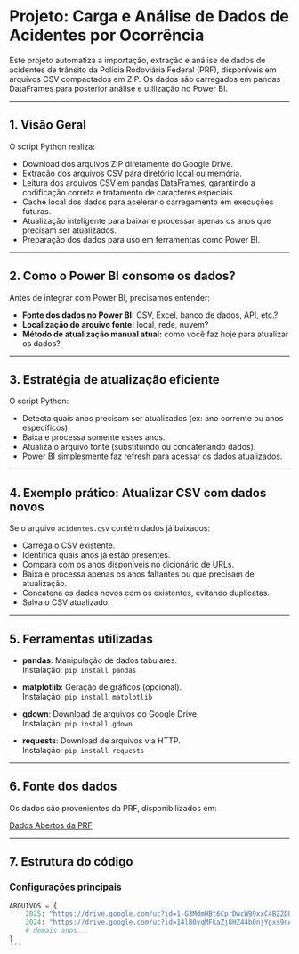 # Projeto: Carga e Análise de Dados de Acidentes por Ocorrência

Este projeto automatiza a importação, extração e análise de dados de acidentes de trânsito da Polícia Rodoviária Federal (PRF), disponíveis em arquivos CSV compactados em ZIP. Os dados são carregados em pandas DataFrames para posterior análise e utilização no Power BI.

---

## 1. Visão Geral

O script Python realiza:

- Download dos arquivos ZIP diretamente do Google Drive.
- Extração dos arquivos CSV para diretório local ou memória.
- Leitura dos arquivos CSV em pandas DataFrames, garantindo a codificação correta e tratamento de caracteres especiais.
- Cache local dos dados para acelerar o carregamento em execuções futuras.
- Atualização inteligente para baixar e processar apenas os anos que precisam ser atualizados.
- Preparação dos dados para uso em ferramentas como Power BI.

---

## 2. Como o Power BI consome os dados?

Antes de integrar com Power BI, precisamos entender:

- **Fonte dos dados no Power BI:** CSV, Excel, banco de dados, API, etc.?
- **Localização do arquivo fonte:** local, rede, nuvem?
- **Método de atualização manual atual:** como você faz hoje para atualizar os dados?

---

## 3. Estratégia de atualização eficiente

O script Python:

- Detecta quais anos precisam ser atualizados (ex: ano corrente ou anos específicos).
- Baixa e processa somente esses anos.
- Atualiza o arquivo fonte (substituindo ou concatenando dados).
- Power BI simplesmente faz refresh para acessar os dados atualizados.

---

## 4. Exemplo prático: Atualizar CSV com dados novos

Se o arquivo `acidentes.csv` contém dados já baixados:

- Carrega o CSV existente.
- Identifica quais anos já estão presentes.
- Compara com os anos disponíveis no dicionário de URLs.
- Baixa e processa apenas os anos faltantes ou que precisam de atualização.
- Concatena os dados novos com os existentes, evitando duplicatas.
- Salva o CSV atualizado.

---

## 5. Ferramentas utilizadas

- **pandas**: Manipulação de dados tabulares.  
  Instalação: `pip install pandas`

- **matplotlib**: Geração de gráficos (opcional).  
  Instalação: `pip install matplotlib`

- **gdown**: Download de arquivos do Google Drive.  
  Instalação: `pip install gdown`

- **requests**: Download de arquivos via HTTP.  
  Instalação: `pip install requests`

---

## 6. Fonte dos dados

Os dados são provenientes da PRF, disponibilizados em:

[Dados Abertos da PRF](https://www.gov.br/prf/pt-br/acesso-a-informacao/dados-abertos/dados-abertos-da-prf)

---

## 7. Estrutura do código

### Configurações principais

```python
ARQUIVOS = {
    2025: "https://drive.google.com/uc?id=1-G3MdmHBt6CprDwcW99xxC4BZ2DU5ryR",
    2024: "https://drive.google.com/uc?id=14lB0vqMFkaZj8HZ44b0njYgxs9nAN8KO",
    # demais anos...
}
´´´

